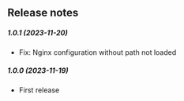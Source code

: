 Release notes
-------------
##### 1.0.1 (2023-11-20)
 * Fix: Nginx configuration without path not loaded

##### 1.0.0 (2023-11-19)
 * First release

